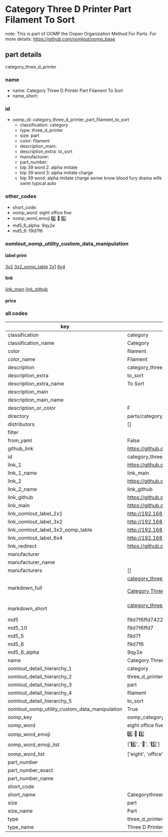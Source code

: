 # Category Three D Printer Part Filament To Sort  

note: This is part of OOMP the Oopen Organization Method For Parts. For more details: https://github.com/oomlout/oomp_base

##  part details
  



category_three_d_printer



### name
* name: Category Three D Printer Part Filament To Sort
* name_short: 
### id
* oomp_id: category_three_d_printer_part_filament_to_sort
  * classification: category
  * type: three_d_printer
  * size: part
  * color: filament
  * description_main: 
  * description_extra: to_sort
  * manufacturer: 
  * part_number: 
  * bip 39 word 2: alpha imitate
  * bip 39 word 3: alpha imitate charge
  * bip 39 word: alpha imitate charge sense know blood fury drama wife swim typical auto

### other_codes
* short_code: 
* oomp_word: eight office five
* oomp_word_emoji :eight: :office: :five:
* md5_6_alpha: 9qy2e
* md5_6: f9d7f6






### oomlout_oomp_utility_custom_data_manipulation
#### label print
[3x2](http://192.168.1.245:1112/?label=oomp%209qy2e)
[3x2_oomp_table](http://192.168.1.108:1112/?label=oomp%209qy2e)
[2x1](http://192.168.1.242:1112/?label=oomp%209qy2e)
[6x4](http://192.168.1.55:1112/?label=oomp%209qy2e)    

#### link

[link_main](https://github.com/oomlout/oomlout_oomp_version_1_messy/tree/main/parts/category_three_d_printer_part_filament_to_sort) [link_github](https://github.com/oomlout/oomlout_oomp_version_1_messy/tree/main/parts/category_three_d_printer_part_filament_to_sort)                             

#### price







### all codes 
| key | value |  
| --- | --- |  
| classification | category |  
| classification_name | Category |  
| color | filament |  
| color_name | Filament |  
| description | category_three_d_printer |  
| description_extra | to_sort |  
| description_extra_name | To Sort |  
| description_main |  |  
| description_main_name |  |  
| description_or_color | F  |  
| directory | parts/category_three_d_printer_part_filament_to_sort |  
| distributors | [] |  
| filter |  |  
| from_yaml | False |  
| github_link | https://github.com/oomlout/oomlout_oomp_part_src/tree/main/parts/category_three_d_printer_part_filament_to_sort |  
| id | category_three_d_printer_part_filament_to_sort |  
| link_1 | https://github.com/oomlout/oomlout_oomp_version_1_messy/tree/main/parts/category_three_d_printer_part_filament_to_sort |  
| link_1_name | link_main |  
| link_2 | https://github.com/oomlout/oomlout_oomp_version_1_messy/tree/main/parts/category_three_d_printer_part_filament_to_sort |  
| link_2_name | link_github |  
| link_github | https://github.com/oomlout/oomlout_oomp_version_1_messy/tree/main/parts/category_three_d_printer_part_filament_to_sort |  
| link_main | https://github.com/oomlout/oomlout_oomp_version_1_messy/tree/main/parts/category_three_d_printer_part_filament_to_sort |  
| link_oomlout_label_2x1 | http://192.168.1.242:1112/?label=oomp%209qy2e |  
| link_oomlout_label_3x2 | http://192.168.1.245:1112/?label=oomp%209qy2e |  
| link_oomlout_label_3x2_oomp_table | http://192.168.1.108:1112/?label=oomp%209qy2e |  
| link_oomlout_label_6x4 | http://192.168.1.55:1112/?label=oomp%209qy2e |  
| link_redirect | https://github.com/oomlout/oomlout_oomp_version_1_messy/tree/main/parts/category_three_d_printer_part_filament_to_sort |  
| manufacturer |  |  
| manufacturer_name |  |  
| manufacturers | [] |  
| markdown_full | [category_three_d_printer_part_filament_to_sort](none)<br>[](none)<br>[Category Three D Printer Part Filament To Sort](none)<br><br> |  
| markdown_short | [category_three_d_printer_part_filament_to_sort](none)<br><br> |  
| md5 | f9d7f6ffd7422bcc5fbdfc3c4d1c5838 |  
| md5_10 | f9d7f6ffd7 |  
| md5_5 | f9d7f |  
| md5_6 | f9d7f6 |  
| md5_6_alpha | 9qy2e |  
| name | Category Three D Printer Part Filament To Sort |  
| oomlout_detail_hierarchy_1 | category |  
| oomlout_detail_hierarchy_2 | three_d_printer |  
| oomlout_detail_hierarchy_3 | part |  
| oomlout_detail_hierarchy_4 | filament |  
| oomlout_detail_hierarchy_5 | to_sort |  
| oomlout_oomp_utility_custom_data_manipulation | True |  
| oomp_key | oomp_category_three_d_printer_part_filament_to_sort |  
| oomp_word | eight office five |  
| oomp_word_emoji | :eight: :office: :five: |  
| oomp_word_emoji_list | [':eight:', ':office:', ':five:'] |  
| oomp_word_list | ['eight', 'office', 'five'] |  
| part_number |  |  
| part_number_exact |  |  
| part_number_name |  |  
| short_code |  |  
| short_name | Categorythreedprinter |  
| size | part |  
| size_name | Part |  
| type | three_d_printer |  
| type_name | Three D Printer |  
